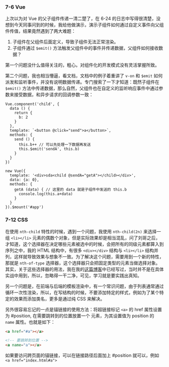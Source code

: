### 7-6 Vue
上次以为对 Vue 的父子组件传递一清二楚了，在 6-24 的日志中写得很清楚，没想到今天同事问到的时候，我给他做演示，演示子组件如何通过自定义事件向父组件传值，结果竟然遇到了两大难题：

1. 子组件在父组件后面定义，导致子组件无法正常渲染。
2. 子组件通过 `$emit()` 方法触发父组件中的事件并传递数据，父组件如何接收数据？

第一个问题没什么值得关注的，粗心。对组件化的开发模式没有灵活掌握所致。

第二个问题，我也相当懵逼，看文档，文档中的例子着重讲了 `v-on` 和 `$emit` 如何派发和监听事件，并没有说明数据传递。专门搜索了一下才知道：既然子组件在 `$emit()` 方法中传递数据，那么自然，父组件也在自定义的监听响应事件中通过参数来接受数据，和异步请求的回调参数一致：

``` JS
Vue.component('child', {
  data () {
    return {
      b: 2
    }
  },
  template: `<button @click="send">a</button>`,
  methods: {
    send () {
      this.b++ // 可以先处理一下数据再发送
      this.$emit('sendA', this.b)
    }
  }
})

new Vue({
  template: '<div>sda<child @sendA="getA"></child></div>',
  data: {a: 0},
  methods: {
    getA (data) { // 这里的 data 就是子组件中发送的 this.b
      console.log(this.a+data)
    }
  }
}).$mount('#app')
```
### 7-12 CSS
在使用 `nth-child` 特性的时候，遇到一个问题，我使用 `nth-child(2n)` 来选择一组 `<li></li>` 元素的偶数个对象，但是实际效果却是相当混乱，问了刘哥之后，才知道，这个选择器在决定哪些元素被选中的时候，会把所有的同级元素都算入到序列之中，我的 HTML 结构中，有很多 `<div></div>` 结构与 `<li></li>` 结构并列，这样就导致效果与想象不一致。为了解决这个问题，需要用到一个新的特性，那就是 `nth-of-type` 选择器，这个选择器只会把固定类型的元素当做选择对象。其实，关于这些选择器的用法，我在我的[这篇博客](https://fanyj1994.github.io/2017/03/05/2017-03-05-%E4%B8%80%E4%BA%9B%E6%98%93%E5%BF%98%E7%9A%84CSS%E9%80%89%E6%8B%A9%E5%99%A8/)中已经写过，当时并不是在具体实战中用到，所以，忽略得一干二净，可见，学习就是要实践出真知。

另一个问题是，在前端与后端的模板渲染中，有一个常识问题，由于列表通常通过循环一次性渲染，所以，在写结构的时候，不要添加特定的样式，例如为了某个特定的效果而添加类名，更多是通过纯 CSS 来解决。

另外很容易忘记的一点是锚链接的使用方法：将超链接标记 `<a>` 的 href 属性设置为 #position, 在需要跳转到的位置放置一个 <a> 元素，为其设置值为 position 的 `name` 属性。也就是如下：

``` HTML
<a href="#a"></a>

<!-- 要跳转到位置 -->
<a name="a"></a>
```

如果要访问跨页面的锚链接，可以在链接路径后面加上 #position 就可以，例如 `<a href="index.html#a">`
